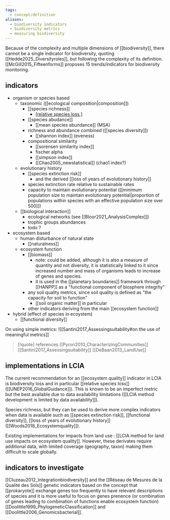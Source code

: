 ```yaml
---
tags:
  - concept/definition
aliases:
  - biodiversity indicators
  - biodiversity metrics
  - measuring biodiversity
---
```

Because of the complexity and multiple dimensions of [[biodiversity]], there cannot be a single indicator for biodiversity, quoting [[Hedde2025_Diversityroles]], but following the complexity of its definition.
[[McGill2015_Fifteenforms]]  proposes 15 trends/indicators for biodiversity monitoring.
## indicators
- organism or species based
	- taxonomic ([[ecological composition|composition]]) 
		- [[species richness]]
			- [[relative species loss ]](PDF)
		- [[species abudance]]
			- [[mean species abundance]] (MSA)
		- richness and abundance combined ([[species diversity]])
			- [[shannon index]] (eveness)
		- compositional similarity
			- [[sorensen similarity index]]
			- fischer alpha
			- [[simpson index]]
			- [[Chao2005_newstatistical]] (chao1 index?)
	- evolutionary history
		- [[species extinction risk]]
			- and the derived [[loss of years of evolutionary history]]
		- species extinction rate relative to sustainable rates
		- capacity to maintain evolutionary potential ([[minimum population size to maintain evolutionary potential|proportion of populations within species with an effective population size over 500]])
	- [[biological interaction]]
		- ecological networks (see [[Bloor2021_AnalysisComplex]])
		- trophic groups abundances
		- todo ?
- ecosystem based
	- human disturbance of natural state
		- [[naturalness]]
	- ecosystem function
		- [[biomass]]
			- note: could be added, although it is also a measure of quantity and not diversity, it is statistically linked to it since increased number and mass of organisms leads to increase of genes and species.
			- it is used in the [[planetary boundaries]] framework through [[HANPP]] as a "functional component of biosphere integrity"
		- any soil quality metrics, since soil quality is defined as "the capacity for soil to function"
			- [[soil organic matter]] in particular
		- other indicators deriving from the main [[ecosystem function]]
- hybrid (effect of species in ecoystem)
	- [[functional diversity]]

On using simple metrics:
![[Santini2017_Assessingsuitability#on the use of meaningful metrics]]

>[!quote] references
[[Pyron2010_CharacterizingCommunities]]
[[Santini2017_Assessingsuitability]]
[[DeBaan2013_LandUse]]
## implementations in LCIA
The current recommendation for an [[ecosystem quality]] indicator in LCIA is biodiversity loss and in particular [[relative species loss]] ([[UNEP2016_GlobalGuidance]]). This is known to be an imperfect metric but the best available due to data availability limitations ([[LCIA method development is limited by data availability]]).

Species richness, but they can be used to derive more complex indicators when data is available such as [[species extinction risk]], [[functional diversity]], [[loss of years of evolutionary history]] ([[Woods2018_Ecosystemquality]]).

Existing implementations for impacts from land use : [[LCIA method for land use impacts on ecosystem quality]].
However, these derivates require additional data, with limited coverage (geography, taxon) making them difficult to scale globally.
## indicators to investigate
[[Cluzeau2012_Integrationbiodiversity]] and the [[Réseau de Mesures de la Qualité des Sols]]
genetic indicators based on the concept that [[prokaryote]] exchange genes too frequently to have relevant descriptions of species and it is more useful to focus on genes prenence (or combination of genes leading to combination of functions enable ecosystem function) [[Doolittle1999_PhylogeneticClassification]] and [[Doolittle2006_Genomicsbacterial]].